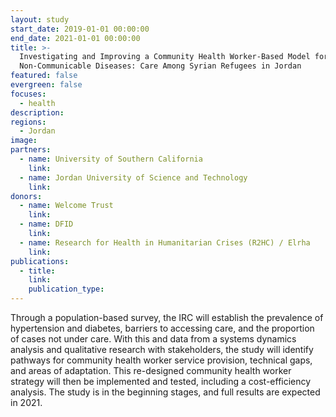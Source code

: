 ```yaml
---
layout: study
start_date: 2019-01-01 00:00:00
end_date: 2021-01-01 00:00:00
title: >-
  Investigating and Improving a Community Health Worker-Based Model for
  Non-Communicable Diseases: Care Among Syrian Refugees in Jordan
featured: false
evergreen: false
focuses:
  - health
description:
regions:
  - Jordan
image:
partners:
  - name: University of Southern California
    link:
  - name: Jordan University of Science and Technology
    link:
donors:
  - name: Welcome Trust
    link:
  - name: DFID
    link:
  - name: Research for Health in Humanitarian Crises (R2HC) / Elrha
    link:
publications:
  - title:
    link:
    publication_type:
---
```


Through a population-based survey, the IRC will establish the prevalence of hypertension and diabetes, barriers to accessing care, and the proportion of cases not under care. With this and data from a systems dynamics analysis and qualitative research with stakeholders, the study will identify pathways for community health worker service provision, technical gaps, and areas of adaptation. This re-designed community health worker strategy will then be implemented and tested, including a cost-efficiency analysis. The study is in the beginning stages, and full results are expected in 2021.